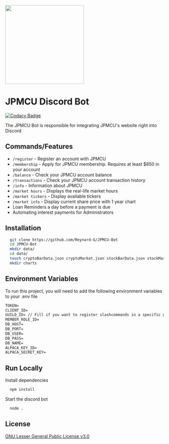 <img src="https://www.democracycraft.net/business-portal/jpm-credit-union.191/cover-image" width="250" height="250">

# JPMCU Discord Bot

[![Codacy Badge](https://api.codacy.com/project/badge/Grade/0cb9b546e20c4836a4e84db450e396da)](https://app.codacy.com/gh/Reynard-G/JPMCU-Bot?utm_source=github.com&utm_medium=referral&utm_content=Reynard-G/JPMCU-Bot&utm_campaign=Badge_Grade_Settings)

The JPMCU Bot is responsible for integrating JPMCU's website right into Discord

## Commands/Features

-   `/register` - Register an account with JPMCU
-   `/membership` - Apply for JPMCU membership. Requires at least $850 in your account
-   `/balance` - Check your JPMCU account balance
-   `/transactions` - Check your JPMCU account transaction history
-   `/info` - Information about JPMCU
-   `/market hours` - Displays the real-life market hours
-   `/market tickers` - Display available tickers
-   `/market info` - Display current share price with 1 year chart
-   Loan Reminders a day before a payment is due
-   Automating interest payments for Administrators

## Installation

```bash
  git clone https://github.com/Reynard-G/JPMCU-Bot
  cd JPMCU-Bot
  mkdir data/
  cd data/
  touch cryptoBarData.json cryptoMarket.json stockBarData.json stockMarket.json
  mkdir charts
```

## Environment Variables

To run this project, you will need to add the following environment variables to your .env file

```txt
TOKEN=
CLIENT_ID=
GUILD_ID= // Fill if you want to register slashcommands in a specific guild
MEMBER_ROLE_ID=
DB_HOST=
DB_PORT=
DB_USER=
DB_PASS=
DB_NAME=
ALPACA_KEY_ID=
ALPACA_SECRET_KEY=
```

## Run Locally

Install dependencies

```bash
  npm install
```

Start the discord bot

```bash
  node .
```

## License

[GNU Lesser General Public License v3.0](https://choosealicense.com/licenses/lgpl-3.0/)
